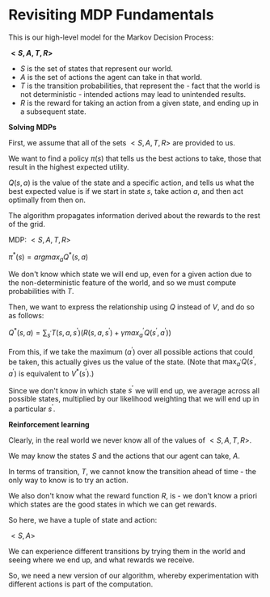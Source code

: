 # Revisiting MDP Fundamentals

This is our high-level model for the Markov Decision Process:

**$\lt S, A, T, R \gt$**

- $S$ is the set of states that represent our world.
- $A$ is the set of actions the agent can take in that world.
- $T$ is the transition probabilities, that represent the - fact that the world is not deterministic - intended actions may lead to unintended results.
- $R$ is the reward for taking an action from a given state, and ending up in a subsequent state.

**Solving MDPs**

First, we assume that all of the sets $\lt S, A, T, R \gt$ are provided to us.

We want to find a policy $\pi(s)$ that tells us the best actions to take, those that result in the highest expected utility.

$Q(s,a)$ is the value of the state and a specific action, and tells us what the best expected value is if we start in state $s$, take action $a$, and then act optimally from then on.

The algorithm propagates information derived about the rewards to the rest of the grid.

MDP: $\lt S, A, T, R \gt$

$\pi^{\ast} (s) = argmax_{a} Q^{\ast}(s,a)$

We don't know which state we will end up, even for a given action due to the non-deterministic feature of the world, and so we must compute probabilities with $T$.

Then, we want to express the relationship using $Q$ instead of $V$, and do so as follows:

$Q^{\ast}(s,a) = \sum_{s^{\prime}} T(s,a,s^{\prime}) (R(s,a,s^{\prime}) + \gamma max_a^{\prime}Q(s^{\prime},a^{\prime}))$

From this, if we take the maximum ($a^{\prime}$) over all possible actions that could be taken, this actually gives us the value of the state. (Note that $\max_{a^{\prime}}Q(s^{\prime},a^{\prime})$ is equivalent to $V^{\ast}(s^{\prime})$.)

Since we don't know in which state $s^{\prime}$ we will end up, we average across all possible states, multiplied by our likelihood weighting that we will end up in a particular $s^{\prime}$.

**Reinforcement learning**

Clearly, in the real world we never know all of the values of $\lt S, A, T, R \gt$.

We may know the states $S$ and the actions that our agent can take, $A$.

In terms of transition, $T$, we cannot know the transition ahead of time - the only way to know is to try an action.

We also don't know what the reward function $R$, is - we don't know a priori which states are the good states in which we can get rewards.

So here, we have a tuple of state and action:

$\lt S, A \gt$

We can experience different transitions by trying them in the world and seeing where we end up, and what rewards we receive.

So, we need a new version of our algorithm, whereby experimentation with different actions is part of the computation.

